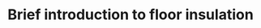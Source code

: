---
layout: link
link_url: https://www.historicenvironment.scot/advice-and-support/your-property/saving-energy-in-traditional-buildings/insulate-your-property/#floors_tab
title: Brief introduction to floor insulation
source: Historic Environment Scotland
card: Insulate under the ground floor
petal: 
task: 
---
